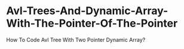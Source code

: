 # Avl-Trees-And-Dynamic-Array-With-The-Pointer-Of-The-Pointer
How To Code Avl Tree With Two Pointer Dynamic Array?
